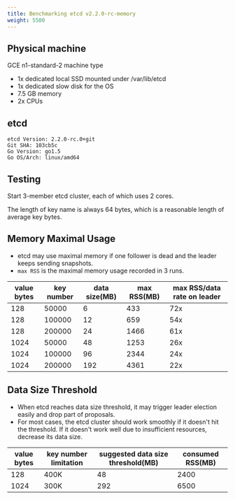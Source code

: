 ```yaml
---
title: Benchmarking etcd v2.2.0-rc-memory
weight: 5500
---
```


## Physical machine

GCE n1-standard-2 machine type

- 1x dedicated local SSD mounted under /var/lib/etcd
- 1x dedicated slow disk for the OS
- 7.5 GB memory
- 2x CPUs

## etcd

```
etcd Version: 2.2.0-rc.0+git
Git SHA: 103cb5c
Go Version: go1.5
Go OS/Arch: linux/amd64
```

## Testing

Start 3-member etcd cluster, each of which uses 2 cores.

The length of key name is always 64 bytes, which is a reasonable length of average key bytes.

## Memory Maximal Usage

- etcd may use maximal memory if one follower is dead and the leader keeps sending snapshots.
- `max RSS` is the maximal memory usage recorded in 3 runs.

| value bytes | key number  | data size(MB) | max RSS(MB) | max RSS/data rate on leader |
|-------------|-------------|---------------|-------------|-----------------------------|
| 128  | 50000  | 6 | 433 | 72x |
| 128  | 100000 | 12 | 659 | 54x |
| 128  | 200000 | 24 | 1466 | 61x |
| 1024 | 50000  | 48 | 1253 | 26x |
| 1024 | 100000 | 96 | 2344 | 24x |
| 1024 | 200000 | 192 | 4361 | 22x |

## Data Size Threshold

- When etcd reaches data size threshold, it may trigger leader election easily and drop part of proposals.
- For most cases, the etcd cluster should work smoothly if it doesn't hit the threshold. If it doesn't work well due to insufficient resources, decrease its data size.

| value bytes | key number limitation | suggested data size threshold(MB) | consumed RSS(MB) |
|-------------|-----------------------|-----------------------------------|------------------|
| 128 | 400K | 48 | 2400 |
| 1024 | 300K | 292 | 6500 |
